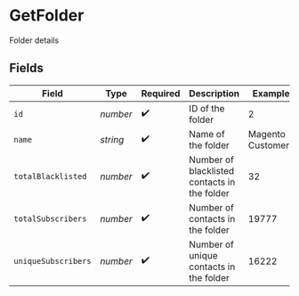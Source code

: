 # GetFolder

Folder details


## Fields

| Field                                        | Type                                         | Required                                     | Description                                  | Example                                      |
| -------------------------------------------- | -------------------------------------------- | -------------------------------------------- | -------------------------------------------- | -------------------------------------------- |
| `id`                                         | *number*                                     | :heavy_check_mark:                           | ID of the folder                             | 2                                            |
| `name`                                       | *string*                                     | :heavy_check_mark:                           | Name of the folder                           | Magento Customers                            |
| `totalBlacklisted`                           | *number*                                     | :heavy_check_mark:                           | Number of blacklisted contacts in the folder | 32                                           |
| `totalSubscribers`                           | *number*                                     | :heavy_check_mark:                           | Number of contacts in the folder             | 19777                                        |
| `uniqueSubscribers`                          | *number*                                     | :heavy_check_mark:                           | Number of unique contacts in the folder      | 16222                                        |